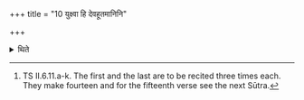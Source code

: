 +++
title = "10 युक्ष्वा हि देवहूतमानिनि"

+++

<details><summary>थिते</summary>

10. (The Hotr̥) recites fifteen enkindling verses (the first of which begins with) yukṣvā hi devahūtamān.[^1]  

[^1]: TS II.6.11.a-k. The first and the last are to be recited three times each. They make fourteen and for the fifteenth verse see the next Sūtra.  
</details>

